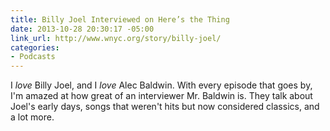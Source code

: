 ```yaml
---
title: Billy Joel Interviewed on Here’s the Thing
date: 2013-10-28 20:30:17 -05:00
link_url: http://www.wnyc.org/story/billy-joel/
categories:
- Podcasts
---
```


I *love* Billy Joel, and I *love* Alec Baldwin. With every episode that goes by, I'm amazed at how great of an interviewer Mr. Baldwin is. They talk about Joel's early days, songs that weren't hits but now considered classics, and a lot more.
